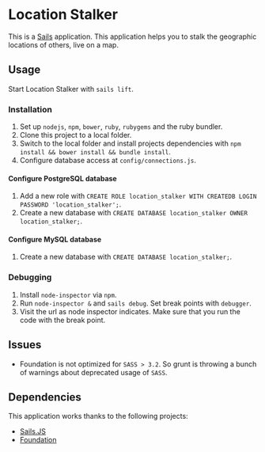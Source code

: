 # Location Stalker
This is a [Sails](http://sailsjs.org) application. This application helps you to stalk the geographic locations of others, live on a map.

## Usage
Start Location Stalker with `sails lift`.

### Installation
1. Set up `nodejs`, `npm`, `bower`, `ruby`, `rubygems` and the ruby bundler.
2. Clone this project to a local folder.
3. Switch to the local folder and install projects dependencies with `npm install && bower install && bundle install`.
4. Configure database access at `config/connections.js`.

#### Configure PostgreSQL database
1. Add a new role with `CREATE ROLE location_stalker WITH CREATEDB LOGIN PASSWORD 'location_stalker';`.
2. Create a new database with `CREATE DATABASE location_stalker OWNER location_stalker;`.

#### Configure MySQL database
1. Create a new database with `CREATE DATABASE location_stalker;`.

### Debugging
1. Install `node-inspector` via `npm`.
2. Run `node-inspector &` and `sails debug`. Set break points with `debugger`.
3. Visit the url as node inspector indicates. Make sure that you run the code with the break point.

## Issues
- Foundation is not optimized for `SASS > 3.2`. So grunt is throwing a bunch of warnings about deprecated usage of `SASS`. 

## Dependencies
This application works thanks to the following projects:
 - [Sails.JS](http://sailsjs.org)
 - [Foundation](http://foundation.zurb.com/)